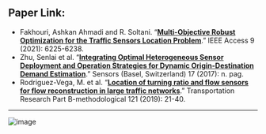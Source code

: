 ## Paper Link:

 - Fakhouri, Ashkan Ahmadi and R. Soltani. “[**Multi-Objective Robust Optimization for the Traffic Sensors Location Problem**](https://ieeexplore.ieee.org/ielx7/6287639/9312710/09306828.pdf).” IEEE Access 9 (2021): 6225-6238.
 - Zhu, Senlai et al. “[**Integrating Optimal Heterogeneous Sensor Deployment and Operation Strategies for Dynamic Origin-Destination Demand Estimation**](https://pdfs.semanticscholar.org/1572/4a549137fe4a5488d992a3e340316dcbbd7d.pdf?_ga=2.225271448.36548285.1631413739-1193447606.1623176910).” Sensors (Basel, Switzerland) 17 (2017): n. pag.
 - Rodriguez-Vega, M. et al. “[**Location of turning ratio and flow sensors for flow reconstruction in large traffic networks**](https://reader.elsevier.com/reader/sd/pii/S0191261518307306?token=84B5C2A4A459C7D3C2FD0D5546169E688C52EFB7B11E8A2F6305C785B4DDEAE42F2EDCCFEFBBF3381031CBE9CFAAA194&originRegion=us-east-1&originCreation=20210912031201).” Transportation Research Part B-methodological 121 (2019): 21-40.

 _______________________________________________________________________
 
![image](https://user-images.githubusercontent.com/88390140/132969521-dd0f6eeb-3d30-4fbf-9c45-0e27b12bd921.png)
 
 
 
